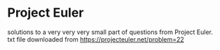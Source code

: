 # Project Euler
solutions to a very very very small part of questions from Project Euler.                                            
txt file downloaded from https://projecteuler.net/problem=22
